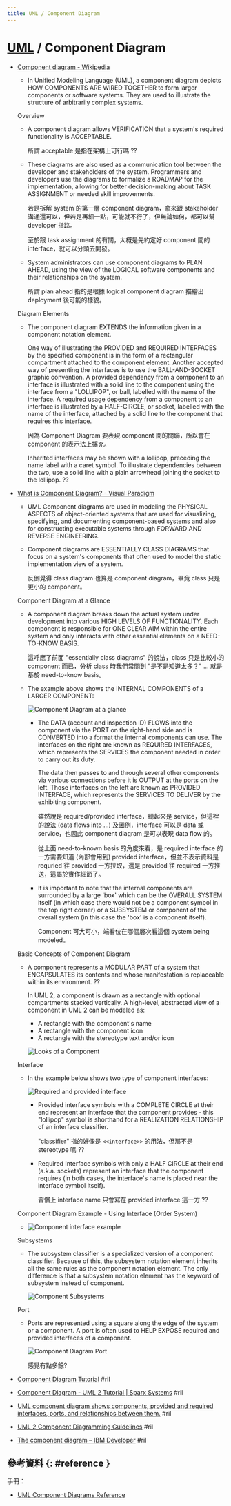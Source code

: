 ```yaml
---
title: UML / Component Diagram
---
```

# [UML](uml.md) / Component Diagram

  - [Component diagram \- Wikipedia](https://en.wikipedia.org/wiki/Component_diagram)

      - In Unified Modeling Language (UML), a component diagram depicts HOW COMPONENTS ARE WIRED TOGETHER to form larger components or software systems. They are used to illustrate the structure of arbitrarily complex systems.

    Overview

      - A component diagram allows VERIFICATION that a system's required functionality is ACCEPTABLE.

        所謂 acceptable 是指在架構上可行嗎 ??

      - These diagrams are also used as a communication tool between the developer and stakeholders of the system. Programmers and developers use the diagrams to formalize a ROADMAP for the implementation, allowing for better decision-making about TASK ASSIGNMENT or needed skill improvements.

        若是拆解 system 的第一層 component diagram，拿來跟 stakeholder 溝通還可以，但若是再細一點，可能就不行了，但無論如何，都可以幫 developer 指路。

        至於跟 task assignment 的有關，大概是先約定好 component 間的 interface，就可以分頭去開發。

      - System administrators can use component diagrams to PLAN AHEAD, using the view of the LOGICAL software components and their relationships on the system.

        所謂 plan ahead 指的是根據 logical component diagram 描繪出 deployment 後可能的樣貌。

    Diagram Elements

      - The component diagram EXTENDS the information given in a component notation element.

        One way of illustrating the PROVIDED and REQUIRED INTERFACES by the specified component is in the form of a rectangular compartment attached to the component element. Another accepted way of presenting the interfaces is to use the BALL-AND-SOCKET graphic convention. A provided dependency from a component to an interface is illustrated with a solid line to the component using the interface from a "LOLLIPOP", or ball, labelled with the name of the interface. A required usage dependency from a component to an interface is illustrated by a HALF-CIRCLE, or socket, labelled with the name of the interface, attached by a solid line to the component that requires this interface.

        因為 Component Diagram 要表現 component 間的關聯，所以會在 component 的表示法上擴充。

        Inherited interfaces may be shown with a lollipop, preceding the name label with a caret symbol. To illustrate dependencies between the two, use a solid line with a plain arrowhead joining the socket to the lollipop. ??

  - [What is Component Diagram? - Visual Paradigm](https://www.visual-paradigm.com/guide/uml-unified-modeling-language/what-is-component-diagram/)

      - UML Component diagrams are used in modeling the PHYSICAL ASPECTS of object-oriented systems that are used for visualizing, specifying, and documenting component-based systems and also for constructing executable systems through FORWARD AND REVERSE ENGINEERING.

      - Component diagrams are ESSENTIALLY CLASS DIAGRAMS that focus on a system's components that often used to model the static implementation view of a system.

        反倒覺得 class diagram 也算是 component diagram，畢竟 class 只是更小的 component。

    Component Diagram at a Glance

      - A component diagram breaks down the actual system under development into various HIGH LEVELS OF FUNCTIONALITY. Each component is responsible for ONE CLEAR AIM within the entire system and only interacts with other essential elements on a NEED-TO-KNOW BASIS.

        這呼應了前面 "essentially class diagrams" 的說法，class 只是比較小的 component 而已，分析 class 時我們常問到 "是不是知道太多？" ... 就是基於 need-to-know basis。

      - The example above shows the INTERNAL COMPONENTS of a LARGER COMPONENT:

        ![Component Diagram at a glance](https://cdn.visual-paradigm.com/guide/uml/what-is-component-diagram/02-component-diagram-overview.png)

          - The DATA (account and inspection ID) FLOWS into the component via the PORT on the right-hand side and is CONVERTED into a format the internal components can use. The interfaces on the right are known as REQUIRED INTERFACES, which represents the SERVICES the component needed in order to carry out its duty.

            The data then passes to and through several other components via various connections before it is OUTPUT at the ports on the left. Those interfaces on the left are known as PROVIDED INTERFACE, which represents the SERVICES TO DELIVER by the exhibiting component.

            雖然說是 required/provided interface，聽起來是 service，但這裡的說法 (data flows into ...) 及圖例，interface 可以是 data 或 service，也因此 component diagram 是可以表現 data flow 的。

            從上面 need-to-known basis 的角度來看，是 required interface 的一方需要知道 (內部會用到) provided interface，但並不表示資料是 requried 往 provided 一方拉取，還是 provided 往 required 一方推送，這屬於實作細節了。

          - It is important to note that the internal components are surrounded by a large 'box' which can be the OVERALL SYSTEM itself (in which case there would not be a component symbol in the top right corner) or a SUBSYSTEM or component of the overall system (in this case the 'box' is a component itself).

            Component 可大可小，端看位在哪個層次看這個 system being modeled。

    Basic Concepts of Component Diagram

      - A component represents a MODULAR PART of a system that ENCAPSULATES its contents and whose manifestation is replaceable within its environment. ??

        In UML 2, a component is drawn as a rectangle with optional compartments stacked vertically. A high-level, abstracted view of a component in UML 2 can be modeled as:

          - A rectangle with the component's name
          - A rectangle with the component icon
          - A rectangle with the stereotype text and/or icon

        ![Looks of a Component](https://cdn.visual-paradigm.com/guide/uml/what-is-component-diagram/03-looks-of-a-component.png)

    Interface

      - In the example below shows two type of component interfaces:

        ![Required and provided interface](https://cdn.visual-paradigm.com/guide/uml/what-is-component-diagram/04-required-and-provided-interface.png)

          - Provided interface symbols with a COMPLETE CIRCLE at their end represent an interface that the component provides - this "lollipop" symbol is shorthand for a REALIZATION RELATIONSHIP of an interface classifier.

            "classifier" 指的好像是 `<<interface>>` 的用法，但那不是 stereotype 嗎 ??

          - Required Interface symbols with only a HALF CIRCLE at their end (a.k.a. sockets) represent an interface that the component requires (in both cases, the interface's name is placed near the interface symbol itself).

            習慣上 interface name 只會寫在 provided interface 這一方 ??

    Component Diagram Example - Using Interface (Order System)

      - ![Component interface example](https://cdn.visual-paradigm.com/guide/uml/what-is-component-diagram/05-component-diagram-example-using-interface.png)

    Subsystems

      - The subsystem classifier is a specialized version of a component classifier. Because of this, the subsystem notation element inherits all the same rules as the component notation element. The only difference is that a subsystem notation element has the keyword of subsystem instead of component.

        ![Component Subsystems](https://cdn.visual-paradigm.com/guide/uml/what-is-component-diagram/06-component-diagram-with-subsystem.png)

    Port

      - Ports are represented using a square along the edge of the system or a component. A port is often used to HELP EXPOSE required and provided interfaces of a component.

        ![Component Diagram Port](https://cdn.visual-paradigm.com/guide/uml/what-is-component-diagram/07-component-diagram-with-port.png)

        感覺有點多餘?

  - [Component Diagram Tutorial](https://online.visual-paradigm.com/tutorials/component-diagram-tutorial/) #ril

  - [Component Diagram \- UML 2 Tutorial \| Sparx Systems](https://sparxsystems.com/resources/tutorials/uml2/component-diagram.html) #ril

  - [UML component diagram shows components, provided and required interfaces, ports, and relationships between them\.](https://www.uml-diagrams.org/component-diagrams.html) #ril
  - [UML 2 Component Diagramming Guidelines](http://www.agilemodeling.com/style/componentDiagram.htm) #ril
  - [The component diagram – IBM Developer](https://developer.ibm.com/articles/the-component-diagram/) #ril

## 參考資料 {: #reference }

手冊：

  - [UML Component Diagrams Reference](https://www.uml-diagrams.org/component-diagrams-reference.html)
